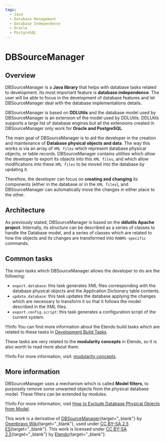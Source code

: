```yaml
---
tags: 
  - Java
  - Database Management
  - Database Independence
  - Oracle
  - PostgreSQL
---
```


#  DBSourceManager
  
  
##  Overview

DBSourceManager is a **Java library** that helps with database tasks related to development. Its most important feature is **database independence**. The user will be able to focus in the development of database features and let DBSourceManager deal with the database implementations details.

DBSourceManager is based on **DDLUtils** and the database model used by DBSourceManager is an extension of the model used by DDLUtils. DDLUtils supports a large list of database engines but all the extensions created in DBSourceManager only work for **Oracle and PostgreSQL**.

The main goal of DBSourceManager is to aid the developer in the creation and maintenance of **Database physical objects and data**. The way this works is via an array of `XML files` which represent database physical objects, or table records. DBSourceManager contains utilities which allow the developer to
export its objects into this `XML files`, and which allow modifications into these `XML files` to be moved into the database by updating it.

Therefore, the developer can focus on **creating and changing** its components (either in the database or in the `XML files`), and DBSourceManager can automatically move the changes in either place to the other.

##  Architecture

As previously stated, DBSourceManager is based on the **ddlutils Apache project**.
Internally, its structure can be described as a series of classes to handle the Database model, and a series of classes which are related to how the objects and its changes are transformed into `RDBMS-specific` commands.


##  Common tasks

The main tasks which DBSourceManager allows the developer to do are the following:

  * `export.database`: this task generates XML files corresponding with the database physical objects and the Application Dictionary table contents. 
  * `update.database`: this task updates the database applying the changes which are necessary to transform it so that it follows the model described in the XML files. 
  * `export.config.script`: this task generates a configuration script of the current system. 

!!!info
    You can find more information about the Etendo build tasks which are related to these tasks in [Development Build Tasks](../../etendo-classic/concepts/development-build-tasks.md). 

These tasks are very related to the **modularity concepts** in Etendo, so it is also worth to read more about them. 

!!!info
    For more information, visit: [modularity concepts](../../etendo-classic/concepts/Modularity_Concepts.md).

##  More information

DBSourceManager uses a mechanism which is called **Model filters**, to purposely remove some unwanted objects from the physical database model. These filters can be extended by modules. 

!!!info
    For more information, visit [How to Exclude Database Physical Objects from Model](../../etendo-classic/how-to-guides/How_To_Exclude_Database_Physical_Objects_From_Model.md).


This work is a derivative of [DBSourceManager](http://wiki.openbravo.com/wiki/DBSourceManager){target="\_blank"} by [Openbravo Wiki](http://wiki.openbravo.com/wiki/Welcome_to_Openbravo){target="\_blank"}, used under [CC BY-SA 2.5 ES](https://creativecommons.org/licenses/by-sa/2.5/es/){target="\_blank"}. This work is licensed under [CC BY-SA 2.5](https://creativecommons.org/licenses/by-sa/2.5/){target="\_blank"} by [Etendo](https://etendo.software){target="\_blank"}.

